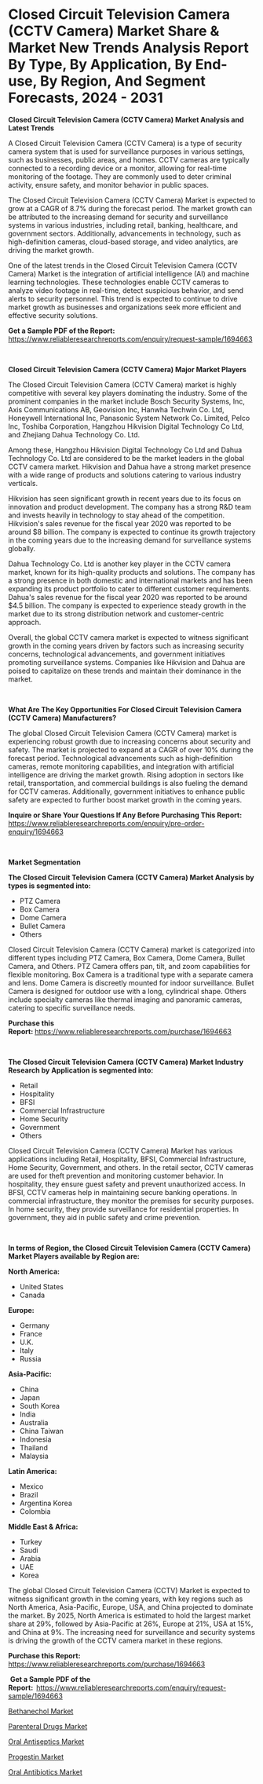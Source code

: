 <p><h1>Closed Circuit Television Camera (CCTV Camera) Market Share & Market New Trends Analysis Report By Type, By Application, By End-use, By Region, And Segment Forecasts, 2024 - 2031</h1></p><p><strong>Closed Circuit Television Camera (CCTV Camera) Market Analysis and Latest Trends</strong></p>
<p><p>A Closed Circuit Television Camera (CCTV Camera) is a type of security camera system that is used for surveillance purposes in various settings, such as businesses, public areas, and homes. CCTV cameras are typically connected to a recording device or a monitor, allowing for real-time monitoring of the footage. They are commonly used to deter criminal activity, ensure safety, and monitor behavior in public spaces.</p><p>The Closed Circuit Television Camera (CCTV Camera) Market is expected to grow at a CAGR of 8.7% during the forecast period. The market growth can be attributed to the increasing demand for security and surveillance systems in various industries, including retail, banking, healthcare, and government sectors. Additionally, advancements in technology, such as high-definition cameras, cloud-based storage, and video analytics, are driving the market growth.</p><p>One of the latest trends in the Closed Circuit Television Camera (CCTV Camera) Market is the integration of artificial intelligence (AI) and machine learning technologies. These technologies enable CCTV cameras to analyze video footage in real-time, detect suspicious behavior, and send alerts to security personnel. This trend is expected to continue to drive market growth as businesses and organizations seek more efficient and effective security solutions.</p></p>
<p><strong>Get a Sample PDF of the Report:&nbsp;</strong> <a href="https://www.reliableresearchreports.com/enquiry/request-sample/1694663">https://www.reliableresearchreports.com/enquiry/request-sample/1694663</a></p>
<p>&nbsp;</p>
<p><strong>Closed Circuit Television Camera (CCTV Camera) Major Market Players</strong></p>
<p><p>The Closed Circuit Television Camera (CCTV Camera) market is highly competitive with several key players dominating the industry. Some of the prominent companies in the market include Bosch Security Systems, Inc, Axis Communications AB, Geovision Inc, Hanwha Techwin Co. Ltd, Honeywell International Inc, Panasonic System Network Co. Limited, Pelco Inc, Toshiba Corporation, Hangzhou Hikvision Digital Technology Co Ltd, and Zhejiang Dahua Technology Co. Ltd.</p><p>Among these, Hangzhou Hikvision Digital Technology Co Ltd and Dahua Technology Co. Ltd are considered to be the market leaders in the global CCTV camera market. Hikvision and Dahua have a strong market presence with a wide range of products and solutions catering to various industry verticals.</p><p>Hikvision has seen significant growth in recent years due to its focus on innovation and product development. The company has a strong R&D team and invests heavily in technology to stay ahead of the competition. Hikvision's sales revenue for the fiscal year 2020 was reported to be around $8 billion. The company is expected to continue its growth trajectory in the coming years due to the increasing demand for surveillance systems globally.</p><p>Dahua Technology Co. Ltd is another key player in the CCTV camera market, known for its high-quality products and solutions. The company has a strong presence in both domestic and international markets and has been expanding its product portfolio to cater to different customer requirements. Dahua's sales revenue for the fiscal year 2020 was reported to be around $4.5 billion. The company is expected to experience steady growth in the market due to its strong distribution network and customer-centric approach.</p><p>Overall, the global CCTV camera market is expected to witness significant growth in the coming years driven by factors such as increasing security concerns, technological advancements, and government initiatives promoting surveillance systems. Companies like Hikvision and Dahua are poised to capitalize on these trends and maintain their dominance in the market.</p></p>
<p>&nbsp;</p>
<p><strong>What Are The Key Opportunities For Closed Circuit Television Camera (CCTV Camera) Manufacturers?</strong></p>
<p><p>The global Closed Circuit Television Camera (CCTV Camera) market is experiencing robust growth due to increasing concerns about security and safety. The market is projected to expand at a CAGR of over 10% during the forecast period. Technological advancements such as high-definition cameras, remote monitoring capabilities, and integration with artificial intelligence are driving the market growth. Rising adoption in sectors like retail, transportation, and commercial buildings is also fueling the demand for CCTV cameras. Additionally, government initiatives to enhance public safety are expected to further boost market growth in the coming years.</p></p>
<p><strong>Inquire or Share Your Questions If Any Before Purchasing This Report:</strong> <a href="https://www.reliableresearchreports.com/enquiry/pre-order-enquiry/1694663">https://www.reliableresearchreports.com/enquiry/pre-order-enquiry/1694663</a></p>
<p>&nbsp;</p>
<p><strong>Market Segmentation</strong></p>
<p><strong>The Closed Circuit Television Camera (CCTV Camera) Market Analysis by types is segmented into:</strong></p>
<p><ul><li>PTZ Camera</li><li>Box Camera</li><li>Dome Camera</li><li>Bullet Camera</li><li>Others</li></ul></p>
<p><p>Closed Circuit Television Camera (CCTV Camera) market is categorized into different types including PTZ Camera, Box Camera, Dome Camera, Bullet Camera, and Others. PTZ Camera offers pan, tilt, and zoom capabilities for flexible monitoring. Box Camera is a traditional type with a separate camera and lens. Dome Camera is discreetly mounted for indoor surveillance. Bullet Camera is designed for outdoor use with a long, cylindrical shape. Others include specialty cameras like thermal imaging and panoramic cameras, catering to specific surveillance needs.</p></p>
<p><strong>Purchase this Report:&nbsp;</strong><a href="https://www.reliableresearchreports.com/purchase/1694663">https://www.reliableresearchreports.com/purchase/1694663</a></p>
<p>&nbsp;</p>
<p><strong>The Closed Circuit Television Camera (CCTV Camera) Market Industry Research by Application is segmented into:</strong></p>
<p><ul><li>Retail</li><li>Hospitality</li><li>BFSI</li><li>Commercial Infrastructure</li><li>Home Security</li><li>Government</li><li>Others</li></ul></p>
<p><p>Closed Circuit Television Camera (CCTV Camera) Market has various applications including Retail, Hospitality, BFSI, Commercial Infrastructure, Home Security, Government, and others. In the retail sector, CCTV cameras are used for theft prevention and monitoring customer behavior. In hospitality, they ensure guest safety and prevent unauthorized access. In BFSI, CCTV cameras help in maintaining secure banking operations. In commercial infrastructure, they monitor the premises for security purposes. In home security, they provide surveillance for residential properties. In government, they aid in public safety and crime prevention.</p></p>
<p>&nbsp;</p>
<p><strong>In terms of Region, the Closed Circuit Television Camera (CCTV Camera) Market Players available by Region are:</strong></p>
<p>
    <p> <strong> North America: </strong>
        <ul>
            <li>United States</li>
            <li>Canada</li>
        </ul>
        </p> 
    <p> <strong> Europe: </strong>
        <ul>
            <li>Germany</li>
            <li>France</li>
            <li>U.K.</li>
            <li>Italy</li>
            <li>Russia</li>
        </ul>
        </p> 
    <p> <strong> Asia-Pacific: </strong>
        <ul>
            <li>China</li>
            <li>Japan</li>
            <li>South Korea</li>
            <li>India</li>
            <li>Australia</li>
            <li>China Taiwan</li>
            <li>Indonesia</li>
            <li>Thailand</li>
            <li>Malaysia</li>
        </ul>
        </p> 
    <p> <strong> Latin America: </strong>
        <ul>
            <li>Mexico</li>
            <li>Brazil</li>
            <li>Argentina Korea</li>
            <li>Colombia</li>
        </ul>
        </p> 
    <p> <strong> Middle East & Africa: </strong>
        <ul>
            <li>Turkey</li>
            <li>Saudi</li>
            <li>Arabia</li>
            <li>UAE</li>
            <li>Korea</li>
        </ul>
    </p>
    </p>
<p><p>The global Closed Circuit Television Camera (CCTV) Market is expected to witness significant growth in the coming years, with key regions such as North America, Asia-Pacific, Europe, USA, and China projected to dominate the market. By 2025, North America is estimated to hold the largest market share at 29%, followed by Asia-Pacific at 26%, Europe at 21%, USA at 15%, and China at 9%. The increasing need for surveillance and security systems is driving the growth of the CCTV camera market in these regions.</p></p>
<p><strong>Purchase this Report: </strong><a href="https://www.reliableresearchreports.com/purchase/1694663">https://www.reliableresearchreports.com/purchase/1694663</a></p>
<p>&nbsp;<strong>Get a Sample PDF of the Report:&nbsp;&nbsp;</strong><a href="https://www.reliableresearchreports.com/enquiry/request-sample/1694663">https://www.reliableresearchreports.com/enquiry/request-sample/1694663</a></p>
<p><strong></strong></p>
<p><p><a href="https://medium.com/@shanatromp/bethanechol-market-share-evolution-and-market-growth-trends-2024-2031-751ed38bf24f">Bethanechol Market</a></p><p><a href="https://medium.com/@luciushaley2023/parenteral-drugs-market-outlook-industry-overview-and-forecast-2024-to-2031-3ff96ba4bf38">Parenteral Drugs Market</a></p><p><a href="https://medium.com/@luciushaley2023/oral-antiseptics-market-research-report-its-history-and-forecast-2024-to-2031-29148da589dc">Oral Antiseptics Market</a></p><p><a href="https://medium.com/@patrickbrooks1913/progestin-market-trends-and-market-analysis-forecasted-for-period-2024-2031-d246632c2451">Progestin Market</a></p><p><a href="https://medium.com/@luciushaley2023/oral-antibiotics-market-trends-and-market-analysis-forecasted-for-period-2024-2031-6450393072b2">Oral Antibiotics Market</a></p></p>